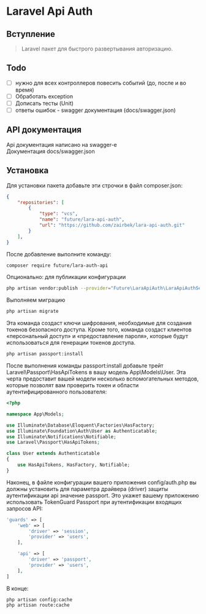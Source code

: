 # Laravel Api Auth

## Вступление
> Laravel пакет для быстрого развертывания авторизацию.

## Todo
- [ ] нужно для всех контроллеров повесить событий (до, после и во время)
- [ ] Обработать exception 
- [ ] Дописать тесты (Unit)
- [ ] ответы ошибок - swagger документация (docs/swagger.json)

## API документация
Api документация написано на swagger-e  
Документация docs/swagger.json

## Установка
Для установки пакета добавьте эти строчки в файл composer.json:
```json
{
    "repositories": [
        {
            "type": "vcs",
            "name": "future/lara-api-auth",
            "url": "https://github.com/zairbek/lara-api-auth.git"
        }
    ],
}
```
После добавление выполните команду:
```bash
composer require future/lara-auth-api
```

Опционально: для публикации конфигурации
```bash
php artisan vendor:publish --provider="Future\LaraApiAuth\LaraApiAuthServiceProvider"
```

Выполняем миграцию
```bash
php artisan migrate
```
Эта команда создаст ключи шифрования, необходимые для создания токенов безопасного доступа. 
Кроме того, команда создаст клиентов «персональный доступ» и «предоставление пароля», 
которые будут использоваться для генерации токенов доступа.
```bash
php artisan passport:install
```

После выполнения команды passport:install добавьте трейт Laravel\Passport\HasApiTokens 
в вашу модель App\Models\User. Эта черта предоставит вашей модели несколько
вспомогательных методов, которые позволят вам проверить токен
и области аутентифицированного пользователя:
```php
<?php

namespace App\Models;

use Illuminate\Database\Eloquent\Factories\HasFactory;
use Illuminate\Foundation\Auth\User as Authenticatable;
use Illuminate\Notifications\Notifiable;
use Laravel\Passport\HasApiTokens;

class User extends Authenticatable
{
    use HasApiTokens, HasFactory, Notifiable;
}
```

Наконец, в файле конфигурации вашего приложения config/auth.php 
вы должны установить для параметра драйвера (driver) защиты аутентификации api значение passport. 
Это укажет вашему приложению использовать TokenGuard Passport при аутентификации входящих запросов API:
```php
'guards' => [
    'web' => [
        'driver' => 'session',
        'provider' => 'users',
    ],

    'api' => [
        'driver' => 'passport',
        'provider' => 'users',
    ],
]
```
В конце:
```bash
php artisan config:cache
php artisan route:cache
```